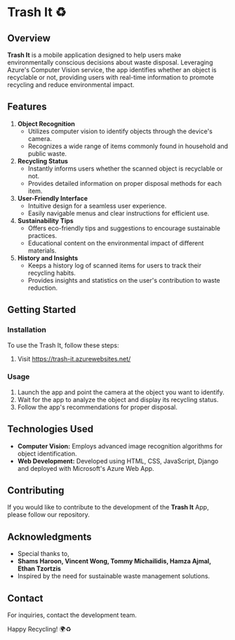 # Trash It ♻️

## Overview

**Trash It** is a mobile application designed to help users make environmentally conscious decisions about waste disposal. Leveraging Azure's Computer Vision service, the app identifies whether an object is recyclable or not, providing users with real-time information to promote recycling and reduce environmental impact.

## Features

1. **Object Recognition**
   - Utilizes computer vision to identify objects through the device's camera.
   - Recognizes a wide range of items commonly found in household and public waste.
2. **Recycling Status**
   - Instantly informs users whether the scanned object is recyclable or not.
   - Provides detailed information on proper disposal methods for each item.
3. **User-Friendly Interface**
   - Intuitive design for a seamless user experience.
   - Easily navigable menus and clear instructions for efficient use.
4. **Sustainability Tips**
   - Offers eco-friendly tips and suggestions to encourage sustainable practices.
   - Educational content on the environmental impact of different materials.
5. **History and Insights**
   - Keeps a history log of scanned items for users to track their recycling habits.
   - Provides insights and statistics on the user's contribution to waste reduction.

## Getting Started

### Installation

To use the Trash It, follow these steps:

1. Visit https://trash-it.azurewebsites.net/

### Usage

1. Launch the app and point the camera at the object you want to identify.
2. Wait for the app to analyze the object and display its recycling status.
3. Follow the app's recommendations for proper disposal.

## Technologies Used

- **Computer Vision:** Employs advanced image recognition algorithms for object identification.
- **Web Development:** Developed using HTML, CSS, JavaScript, Django and deployed with Microsoft's Azure Web App.

## Contributing

If you would like to contribute to the development of the **Trash It** App, please follow our repository.

## Acknowledgments

- Special thanks to,
- **Shams Haroon, Vincent Wong, Tommy Michailidis, Hamza Ajmal, Ethan Tzortzis**
- Inspired by the need for sustainable waste management solutions.

## Contact

For inquiries, contact the development team.

Happy Recycling! 🌍♻️
